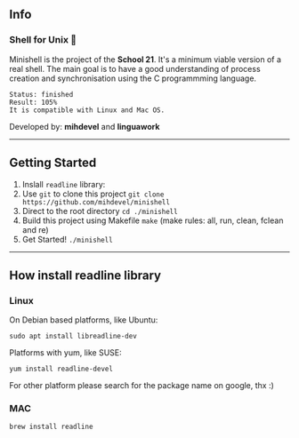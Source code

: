 ## Info

### Shell for Unix 👹

Minishell is the project of the **School 21**. It's a minimum viable version of a real shell. 
The main goal is to have a good understanding of process creation and synchronisation using the C programmming language.

    Status: finished
    Result: 105%
    It is compatible with Linux and Mac OS.

Developed by: **mihdevel** and **linguawork**
***

## Getting Started

1. Inslall `readline` library:
2. Use `git` to clone this project `git clone https://github.com/mihdevel/minishell`
4. Direct to the root directory `cd ./minishell`
5. Build this project using Makefile `make` (make rules: all, run, clean, fclean and re)
6. Get Started! `./minishell`
***

## How install readline library

### Linux

On Debian based platforms, like Ubuntu:

    sudo apt install libreadline-dev

Platforms with yum, like SUSE:

    yum install readline-devel

For other platform please search for the package name on google, thx :)

### MAC

    brew install readline